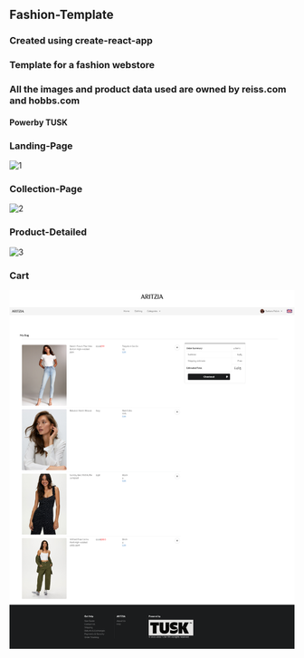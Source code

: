 ## Fashion-Template
### Created using create-react-app
### Template for a fashion webstore
### All the images and product data used are owned by reiss.com and hobbs.com
#### Powerby TUSK
### Landing-Page
![1](fashion-template/screenshots/9.png)
### Collection-Page
![2](fashion-template/screenshots/11.png)
### Product-Detailed
![3](fashion-template/screenshots/8.png)
### Cart
![4](fashion-template/screenshots/10.png)
